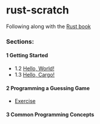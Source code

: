 # rust-scratch

Following along with the [Rust book](https://doc.rust-lang.org/book/)

### Sections:
#### 1 Getting Started
- 1.2 [Hello, World!](hello_world/)
- 1.3 [Hello, Cargo!](hello_cargo/)

#### 2 Programming a Guessing Game
- [Exercise](guessing_game/)

#### 3 Common Programming Concepts
